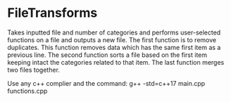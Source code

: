 # FileTransforms
Takes inputted file and number of categories and performs user-selected functions on a file and outputs a new file. The first function is to remove duplicates. This function removes data which has the same first item as a previous line. The second function sorts a file based on the first item keeping intact the categories related to that item. The last function merges two files together.

Use any c++ complier and the command: g++ -std=c++17 main.cpp functions.cpp
